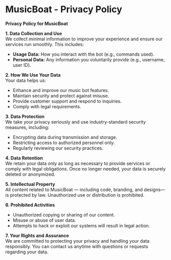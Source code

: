 # MusicBoat - Privacy Policy

**Privacy Policy for MusicBoat**

**1. Data Collection and Use**  
We collect minimal information to improve your experience and ensure our services run smoothly. This includes:  
- **Usage Data:** How you interact with the bot (e.g., commands used).  
- **Personal Data:** Any information you voluntarily provide (e.g., username, user ID).

**2. How We Use Your Data**  
Your data helps us:  
- Enhance and improve our music bot features.  
- Maintain security and protect against misuse.  
- Provide customer support and respond to inquiries.  
- Comply with legal requirements.

**3. Data Protection**  
We take your privacy seriously and use industry-standard security measures, including:  
- Encrypting data during transmission and storage.  
- Restricting access to authorized personnel only.  
- Regularly reviewing our security practices.

**4. Data Retention**  
We retain your data only as long as necessary to provide services or comply with legal obligations. Once no longer needed, your data is securely deleted or anonymized.

**5. Intellectual Property**  
All content related to MusicBoat — including code, branding, and designs—is protected by law. Unauthorized use or distribution is prohibited.

**6. Prohibited Activities**  
- Unauthorized copying or sharing of our content.  
- Misuse or abuse of user data.  
- Attempts to hack or exploit our systems will result in legal action.

**7. Your Rights and Assurance**  
We are committed to protecting your privacy and handling your data responsibly. You can contact us anytime with questions or requests regarding your data.
